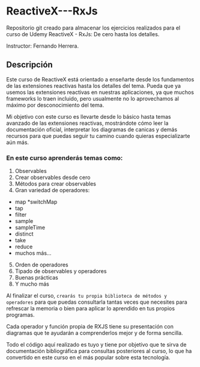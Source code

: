 # ReactiveX---RxJs

Repositorio git creado para almacenar los ejercicios realizados para el curso de Udemy ReactiveX - RxJs: De cero hasta los detalles.

Instructor: Fernando Herrera.

## Descripción

Este curso de ReactiveX está orientado a enseñarte desde los fundamentos de las extensiones reactivas hasta los detalles del tema. Pueda que ya usemos las extensiones reactivas en nuestras aplicaciones, ya que muchos frameworks lo traen incluido, pero usualmente no lo aprovechamos al máximo por desconocimiento del tema.

Mi objetivo con este curso es llevarte desde lo básico hasta temas avanzado de las extensiones reactivas, mostrándote cómo leer la documentación oficial, interpretar los diagramas de canicas y demás recursos para que puedas seguir tu camino cuando quieras especializarte aún más.

### En este curso aprenderás temas como:

1. Observables
2. Crear observables desde cero
3. Métodos para crear observables
4. Gran variedad de operadores:

* map
*switchMap
* tap
* filter
* sample
* sampleTime
* distinct
* take
* reduce
* muchos más…

5. Orden de operadores
6. Tipado de observables y operadores
7. Buenas prácticas
8. Y mucho más

Al finalizar el curso, `crearás tu propia biblioteca de métodos y operadores` para que puedas consultarla tantas veces que necesites para refrescar la memoria o bien para aplicar lo aprendido en tus propios programas.

Cada operador y función propia de RXJS tiene su presentación con diagramas que te ayudarán a comprenderlos mejor y de forma sencilla.

Todo el código aquí realizado es tuyo y tiene por objetivo que te sirva de documentación bibliográfica para consultas posteriores al curso, lo que ha convertido en este curso en el más popular sobre esta tecnología.
